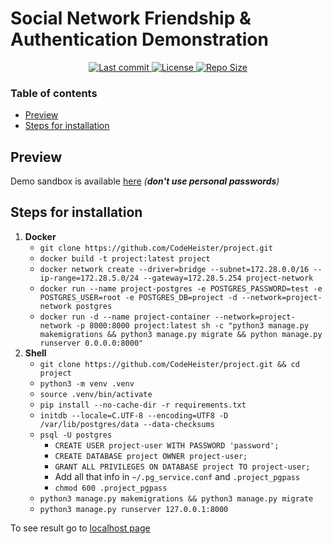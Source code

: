 # Social Network Friendship & Authentication Demonstration

<div align="center"><p>
    <a href="https://github.com/CodeHeister/project/pulse">
      <img alt="Last commit" src="https://img.shields.io/github/last-commit/CodeHeister/project?style=for-the-badge&logo=starship&color=8bd5ca&logoColor=D9E0EE&labelColor=302D41"/>
    </a>
    <a href="https://github.com/CodeHeister/project/blob/main/LICENSE">
      <img alt="License" src="https://img.shields.io/github/license/CodeHeister/project?style=for-the-badge&logo=starship&color=ee999f&logoColor=D9E0EE&labelColor=302D41" />
    </a>
    <a href="https://github.com/CodeHeister/project">
      <img alt="Repo Size" src="https://img.shields.io/github/repo-size/CodeHeister/project?color=%23DDB6F2&label=SIZE&logo=codesandbox&style=for-the-badge&logoColor=D9E0EE&labelColor=302D41" />
    </a>
</p></div>

### Table of contents
- [Preview](#preview)
- [Steps for installation](#steps-for-installation)

## Preview

Demo sandbox is available [here](https://project1-5ftmr1z3.b4a.run) _(__don't use personal passwords__)_

## Steps for installation

1. __Docker__
    - `git clone https://github.com/CodeHeister/project.git`
    - `docker build -t project:latest project`
    - `docker network create --driver=bridge --subnet=172.28.0.0/16 --ip-range=172.28.5.0/24 --gateway=172.28.5.254 project-network`
    - `docker run --name project-postgres -e POSTGRES_PASSWORD=test -e POSTGRES_USER=root -e POSTGRES_DB=project -d --network=project-network postgres`
    - `docker run -d --name project-container --network=project-network -p 8000:8000 project:latest sh -c "python3 manage.py makemigrations && python3 manage.py migrate && python manage.py runserver 0.0.0.0:8000"`
2. __Shell__
    - `git clone https://github.com/CodeHeister/project.git && cd project`
    - `python3 -m venv .venv`
    - `source .venv/bin/activate`
    - `pip install --no-cache-dir -r requirements.txt`
    - `initdb --locale=C.UTF-8 --encoding=UTF8 -D /var/lib/postgres/data --data-checksums`
    - `psql -U postgres`
        - `CREATE USER project-user WITH PASSWORD 'password';`
        - `CREATE DATABASE project OWNER project-user;`
        - `GRANT ALL PRIVILEGES ON DATABASE project TO project-user;`
        - Add all that info in `~/.pg_service.conf` and `.project_pgpass`
        - `chmod 600 .project_pgpass`
    - `python3 manage.py makemigrations && python3 manage.py migrate`
    - `python3 manage.py runserver 127.0.0.1:8000`

To see result go to [localhost page](http://127.0.0.1:8000)
